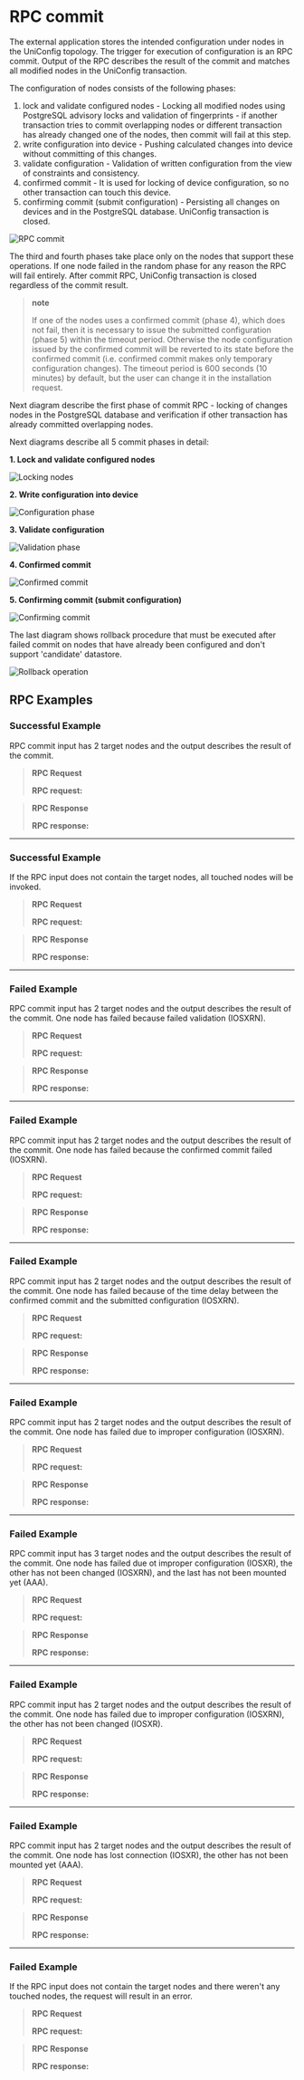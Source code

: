 RPC commit
==========

The external application stores the intended configuration under nodes
in the UniConfig topology. The trigger for execution of configuration is
an RPC commit. Output of the RPC describes the result of the commit and
matches all modified nodes in the UniConfig transaction.

The configuration of nodes consists of the following phases:

1.  lock and validate configured nodes - Locking all modified nodes
    using PostgreSQL advisory locks and validation of fingerprints - if
    another transaction tries to commit overlapping nodes or different
    transaction has already changed one of the nodes, then commit will
    fail at this step.
2.  write configuration into device - Pushing calculated changes into
    device without committing of this changes.
3.  validate configuration - Validation of written configuration from
    the view of constraints and consistency.
4.  confirmed commit - It is used for locking of device configuration,
    so no other transaction can touch this device.
5.  confirming commit (submit configuration) - Persisting all changes on
    devices and in the PostgreSQL database. UniConfig transaction is
    closed.

![RPC commit](RPC_commit-RPC_commit.svg)

The third and fourth phases take place only on the nodes that support
these operations. If one node failed in the random phase for any reason
the RPC will fail entirely. After commit RPC, UniConfig transaction is
closed regardless of the commit result.

> **note**
>
> If one of the nodes uses a confirmed commit (phase 4), which does not
> fail, then it is necessary to issue the submitted configuration (phase
> 5) within the timeout period. Otherwise the node configuration issued
> by the confirmed commit will be reverted to its state before the
> confirmed commit (i.e. confirmed commit makes only temporary
> configuration changes). The timeout period is 600 seconds (10 minutes)
> by default, but the user can change it in the installation request.

Next diagram describe the first phase of commit RPC - locking of changes
nodes in the PostgreSQL database and verification if other transaction
has already committed overlapping nodes.

Next diagrams describe all 5 commit phases in detail:

**1. Lock and validate configured nodes**

![Locking nodes](RPC_commit-locking-phase-Locking_phase.svg)

**2. Write configuration into device**

![Configuration phase](RPC_commit-configuration-phase-Configuration_phase.svg)

**3. Validate configuration**

![Validation phase](RPC_commit-validation-phase-Validation_phase.svg)

**4. Confirmed commit**

![Confirmed commit](RPC_commit-confirmed-commit-phase-Confirmed_commit_phase.svg)

**5. Confirming commit (submit configuration)**

![Confirming commit](RPC_commit-confirming-commit-Confirming_commit_phase.svg)

The last diagram shows rollback procedure that must be executed after
failed commit on nodes that have already been configured and don't
support 'candidate' datastore.

![Rollback operation](RPC_commit_rollback-Rollback_changes.svg)

RPC Examples
------------

### Successful Example

RPC commit input has 2 target nodes and the output describes the result
of the commit.

> **RPC Request**
>
> **RPC request:**

> **RPC Response**
>
> **RPC response:**

* * * * *

### Successful Example

If the RPC input does not contain the target nodes, all touched nodes
will be invoked.

> **RPC Request**
>
> **RPC request:**

> **RPC Response**
>
> **RPC response:**

* * * * *

### Failed Example

RPC commit input has 2 target nodes and the output describes the result
of the commit. One node has failed because failed validation (IOSXRN).

> **RPC Request**
>
> **RPC request:**

> **RPC Response**
>
> **RPC response:**

* * * * *

### Failed Example

RPC commit input has 2 target nodes and the output describes the result
of the commit. One node has failed because the confirmed commit failed
(IOSXRN).

> **RPC Request**
>
> **RPC request:**

> **RPC Response**
>
> **RPC response:**

* * * * *

### Failed Example

RPC commit input has 2 target nodes and the output describes the result
of the commit. One node has failed because of the time delay between the
confirmed commit and the submitted configuration (IOSXRN).

> **RPC Request**
>
> **RPC request:**

> **RPC Response**
>
> **RPC response:**

* * * * *

### Failed Example

RPC commit input has 2 target nodes and the output describes the result
of the commit. One node has failed due to improper configuration
(IOSXRN).

> **RPC Request**
>
> **RPC request:**

> **RPC Response**
>
> **RPC response:**

* * * * *

### Failed Example

RPC commit input has 3 target nodes and the output describes the result
of the commit. One node has failed due ot improper configuration
(IOSXR), the other has not been changed (IOSXRN), and the last has not
been mounted yet (AAA).

> **RPC Request**
>
> **RPC request:**

> **RPC Response**
>
> **RPC response:**

* * * * *

### Failed Example

RPC commit input has 2 target nodes and the output describes the result
of the commit. One node has failed due to improper configuration
(IOSXRN), the other has not been changed (IOSXR).

> **RPC Request**
>
> **RPC request:**

> **RPC Response**
>
> **RPC response:**

* * * * *

### Failed Example

RPC commit input has 2 target nodes and the output describes the result
of the commit. One node has lost connection (IOSXR), the other has not
been mounted yet (AAA).

> **RPC Request**
>
> **RPC request:**

> **RPC Response**
>
> **RPC response:**

* * * * *

### Failed Example

If the RPC input does not contain the target nodes and there weren't any
touched nodes, the request will result in an error.

> **RPC Request**
>
> **RPC request:**

> **RPC Response**
>
> **RPC response:**
